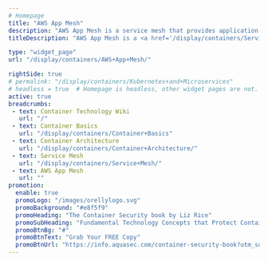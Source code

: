 ```yaml
---
# Homepage
title: "AWS App Mesh"
description: "AWS App Mesh is a service mesh that provides application-level networking to make it easy for your services to communicate with each other across multiple types of compute infrastructure. AWS App Mesh makes it easy to run services by providing consistent visibility and network traffic controls for services built across multiple types of compute infrastructure. "
titleDescription: "AWS App Mesh is a <a href='/display/containers/Service+Mesh'>service mesh</a> that provides application-level networking to make it easy for your services to communicate with each other across multiple types of compute infrastructure. AWS App Mesh makes it easy to run services by providing consistent visibility and network traffic controls for services built across multiple types of compute infrastructure. " 

type: "widget_page"
url: "/display/containers/AWS+App+Mesh/" 

rightSide: true 
# permalink: "/display/containers/Kubernetes+and+Microservices"
# headless = true  # Homepage is headless, other widget pages are not.
active: true
breadcrumbs:
 - text: Container Technology Wiki
   url: "/"
 - text: Container Basics
   url: "/display/containers/Container+Basics"
 - text: Container Architecture
   url: "/display/containers/Container+Architecture/"
 - text: Service Mesh
   url: "/display/containers/Service+Mesh/"
 - text: AWS App Mesh
   url: ""
promotion:
  enable: true
  promoLogo: "/images/orellylogo.svg"
  promoBackground: "#e8f5f9"
  promoHeading: "The Container Security book by Liz Rice"
  promoSubHeading: "Fundamental Technology Concepts that Protect Containerized Applications"
  promoBtnBg: "#"
  promoBtnText: "Grab Your FREE Copy"
  promoBtnUrl: "https://info.aquasec.com/container-security-book?utm_source=wiki"
---
```


